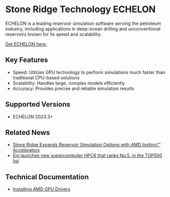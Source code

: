 # Stone Ridge Technology ECHELON

ECHELON is a leading reservoir simulation software  serving the petroleum industry, including applications in deep-ocean drilling and unconventional reservoirs
 known for its speed and scalability.

[Get ECHELON here.](https://stoneridgetechnology.com/echelon-reservoir-simulation-software/)

## Key Features
- Speed: Utilizes GPU technology to perform simulations much faster than traditional CPU-based solutions
- Scalability: Handles large, complex models efficiently
- Accuracy: Provides precise and reliable simulation results

## Supported Versions

- ECHELON 2023.3+

## Related News

- [Stone Ridge Expands Reservoir Simulation Options with AMD Instinct™ Accelerators](https://www.hpcwire.com/2024/06/17/stone-ridge-expands-reservoir-simulation-options-with-amd-instinct-accelerators/)
- [Eni launches new supercomputer HPC6 that ranks No.5. in the TOP500 list](https://www.eni.com/en-IT/media/press-release/2024/11/eni-launches-supercomputer-hpc6-top500-list.html)

## Technical Documentation
- [Installing AMD GPU Drivers](https://www.amd.com/en/support/download/drivers.html)
